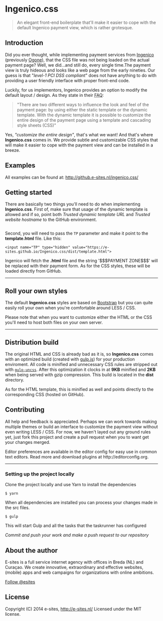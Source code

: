 Ingenico.css
===================

<blockquote>
	<p>An elegant front-end boilerplate that'll make it easier to cope with the default Ingenico payment view, which is rather grotesque.</p>
</blockquote>

<h2>Introduction</h2>
<p>
Did you ever thought, while implementing payment services from <a href="http://payment-services.ingenico.com/">Ingenico</a> (previously <a href="http://en.wikipedia.org/wiki/Ingenico" target="_blank">Ogone</a>), that the CSS file was not being loaded on the actual payment page? Well, we did...and still do, every single time.The payment view is truly hideous and looks like a web page from the early nineties. Our guess is that "<em>level-1 PCI DSS compliant</em>" does not have anything to do with providing a user friendly interface with proper front-end code.
</p>
<p>
Luckily, for us implementors, Ingenico provides an option to modify the default layout / design. As they state in their <abbr title="Frequently Asked Questions">FAQ</abbr>:
</p>
<blockquote>
<p>"There are two different ways to influence the look and feel of the payment page: by using either the static template or the dynamic template. With the dynamic template it is possible to customize the entire design of the payment page using a template and cascading style sheets (CSS)"</p>
</blockquote>
<p>
Yes, <em>"customize the entire design"</em>, that's what we want! And that's where <strong>Ingenico.css</strong> comes in. We provide subtle and customizable CSS styles that will make it easier to cope with the payment view and can be installed in a breeze.
</p>
<h2>Examples</h2>
<p>
    All examples can be found at: <a href="http://github.e-sites.nl/ingenico.css/">http://github.e-sites.nl/ingenico.css/</a>
</p>
<h2>Getting started</h2>
<p>
    There are basically two things you'll need to do when implementing <strong>Ingenico.css</strong>. First of, make sure that usage of the dynamic template is allowed and if so, point both <em>Trusted dynamic template URL</em> and <em>Trusted website hostname</em> to the GitHub environment.
</p>
<img src="http://i.imgur.com/7Ci6dNg.png" alt="">
<p>
    Second, you will need to pass the <code>TP</code> parameter and make it point to the <strong>template.html</strong> file. Like this:
</p>
<pre><code>&lt;input name="TP" type="hidden" value="https://e-sites.github.io/Ingenico.css/dist/template.html"&gt;</code></pre>
<p>
    Ingenico will fetch the <strong>.html</strong> file and the string '$$$PAYMENT ZONE$$$' will be replaced with their payment form. As for the CSS styles, these will be loaded directly from GitHub.
</p>
<hr>
<h2>Roll your own styles</h2>
<p>
    The default <strong>Ingenico.css</strong> styles are based on <a href="http://getbootstrap.com/" target="_blank">Bootstrap</a> but you can quite easily roll your own when you're comfortable around LESS / CSS.
</p>
<p class="alert alert-info">
    Please note that when you want to customize either the HTML or the CSS you'll need to host both files on your own server.
</p>
<hr>
<h2>Distribution build</h2>
<p>
    The original HTML and CSS is already bad as it is, so <strong>Ingenico.css</strong> comes with an optimized build (created with <a href="http://gulpjs.com/" target="_blank">gulp.js</a>) for your production enviroment. All code is minified and unnecessary CSS rules are stripped out with <a href="https://www.npmjs.org/package/gulp-uncss" target="_blank"><code>gulp-uncss</code></a>. After this optimization it clocks in at <strong>9KB</strong> minified and <strong>2KB</strong> when being served with gzip compression. This build is located in the <strong>dist</strong> directory.
</p>
<p>
    As for the HTML template, this is minified as well and points directly to the corresponding CSS (hosted on GitHub).
</p>
<h2>Contributing</h2>
<p>
    All help and feedback is appreciated. Perhaps we can work towards making multiple themes or build an interface to customize the payment view without even writing LESS / CSS. For now, we haven't layed out any ground rules yet, just fork this project and create a pull request when you to want get your changes merged.
</p>
<p>
    Editor preferences are available in the editor config for easy use in common text editors. Read more and download plugins at http://editorconfig.org.
</p>


----------


<h3>Setting up the project locally</h3>
Clone the project locally and use Yarn to install the dependencies

    $ yarn
When all dependencies are installed you can process your changes made in the src files.

    $ gulp
This will start Gulp and all the tasks that the taskrunner has configured

*Commit and push your work and make a push request to our repository*

<h2>About the author</h2>
<p>
    E-sites is a full service internet agency with offices in Breda (NL) and Curaçao. We create innovative, extraordinary and effective websites, (mobile) apps and web campaigns for organizations with online ambitions.
</p>
<p>
    <a href="https://twitter.com/esites" class="twitter-follow-button" data-show-count="false" data-lang="en">Follow @esites</a>
</p>
<h2>License</h2>
Copyright (C) 2014 e-sites, <a href="http://www.e-sites.nl/">http://e-sites.nl/</a> Licensed under the MIT license.

